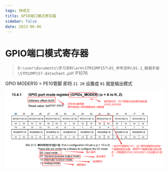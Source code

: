 ```yaml
---
tags: 待成文
title: GPIO端口模式寄存器
sidebar: false
date: 2023-06-06
---
```

# GPIO端口模式寄存器

>`D:\user\documents\学习资料\arm\STM32MP157\01_参考资料\01.1_数据手册\STM32MP157-datasheet.pdf`  P1076

GPIO MODER10 = PE10管脚
即将 `21 20` 设置成 `01` 就是输出模式

![](assets/20230606135531888.png)